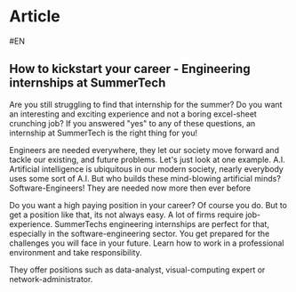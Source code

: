 # Article
#EN 

## How to kickstart your career - Engineering internships at SummerTech

Are you still struggling to find that internship for the summer? Do you want an interesting and exciting experience and not a boring excel-sheet crunching job? If you answered "yes" to any of these questions, an internship at SummerTech is the right thing for you!

Engineers are needed everywhere, they let our society move forward and tackle our existing, and future problems. Let's just look at one example. A.I. Artificial intelligence is ubiquitous in our modern society, nearly everybody uses some sort of A.I. But who builds these mind-blowing artificial minds? Software-Engineers! They are needed now more then ever before

Do you want a high paying position in your career? Of course you do. But to get a position like that, its not always easy. A lot of firms require job-experience. SummerTechs engineering internships are perfect for that, especially in the software-engineering sector. You get prepared for the challenges you will face in your future. Learn how to work in a professional environment and take responsibility. 

They offer positions such as data-analyst, visual-computing expert or network-administrator. 